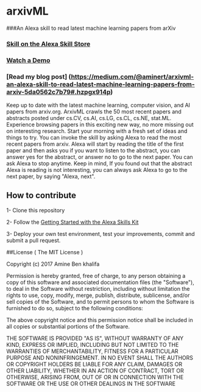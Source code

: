 # arxivML
###An Alexa skill to read latest machine learning papers from arXiv

### [Skill on the Alexa Skill Store](https://www.amazon.com/dp/B01N9S7VXZ/ref=sr_1_1?s=digital-skills&ie=UTF8&qid=1484763556&sr=1-1&keywords=arxiv)
### [Watch a Demo](https://www.youtube.com/watch?v=1HYyhwE2EvQ)

### [Read my blog post] (https://medium.com/@aminert/arxivml-an-alexa-skill-to-read-latest-machine-learning-papers-from-arxiv-5da0562c7b79#.hzpgx914p)

Keep up to date with the latest machine learning, computer vision, and AI papers from arxiv.org.  ArxivML crawls the 50 most recent papers and abstracts posted under cs.CV, cs.AI, cs.LG, cs.CL, cs.NE, stat.ML.
Experience browsing papers in this exciting new way, no more missing out on interesting research. Start your morning with a fresh set of ideas and things to try. 
You can invoke the skill by asking Alexa to read the most recent papers from arxiv. Alexa will start by reading the title of the first paper and then asks you if you want to listen to the abstract, you can answer yes for the abstract, or answer no to go to the next paper. You can ask Alexa to stop anytime. Keep in mind, If you found out that the abstract Alexa is reading is not interesting, you can always ask Alexa to go to the next paper, by saying "Alexa, next".

## How to contribute

1- Clone this repository

2- Follow the [Getting Started with the Alexa Skills Kit]( https://developer.amazon.com/public/solutions/alexa/alexa-skills-kit/overviews/understanding-custom-skills)

3- Deploy your own test environment, test your improvements, commit and submit a pull request.

##License
( The MIT License )

Copyright (c) 2017 Amine Ben khalifa

Permission is hereby granted, free of charge, to any person obtaining a copy of this software and associated documentation files (the "Software"), to deal in the Software without restriction, including without limitation the rights to use, copy, modify, merge, publish, distribute, sublicense, and/or sell copies of the Software, and to permit persons to whom the Software is furnished to do so, subject to the following conditions:

The above copyright notice and this permission notice shall be included in all copies or substantial portions of the Software.

THE SOFTWARE IS PROVIDED "AS IS", WITHOUT WARRANTY OF ANY KIND, EXPRESS OR IMPLIED, INCLUDING BUT NOT LIMITED TO THE WARRANTIES OF MERCHANTABILITY, FITNESS FOR A PARTICULAR PURPOSE AND NONINFRINGEMENT. IN NO EVENT SHALL THE AUTHORS OR COPYRIGHT HOLDERS BE LIABLE FOR ANY CLAIM, DAMAGES OR OTHER LIABILITY, WHETHER IN AN ACTION OF CONTRACT, TORT OR OTHERWISE, ARISING FROM, OUT OF OR IN CONNECTION WITH THE SOFTWARE OR THE USE OR OTHER DEALINGS IN THE SOFTWARE

